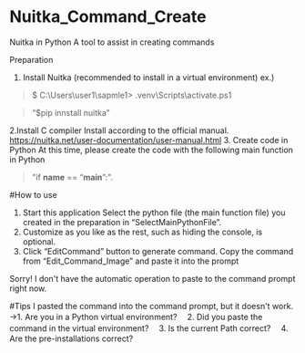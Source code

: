 # Nuitka_Command_Create
Nuitka in Python
A tool to assist in creating commands

Preparation
1. Install Nuitka (recommended to install in a virtual environment)
ex.)
>$ C:\Users\user1\sapmle1> .venv\Scripts\activate.ps1

>“$pip innstall nuitka”

2.Install C compiler
Install according to the official manual.
https://nuitka.net/user-documentation/user-manual.html
3. Create code in Python
At this time, please create the code with the following main function in Python
>"if __name__ == “__main__”:".

#How to use
1. Start this application
Select the python file (the main function file) you created in the preparation in “SelectMainPythonFile”.
3. Customize as you like as the rest, such as hiding the console, is optional.
4. Click “EditCommand” button to generate command.
Copy the command from “Edit_Command_Image” and paste it into the prompt

Sorry!
I don't have the automatic operation to paste to the command prompt right now.

#Tips
I pasted the command into the command prompt, but it doesn't work.
→1. Are you in a Python virtual environment?
　2. Did you paste the command in the virtual environment?
　3. Is the current Path correct?
　4. Are the pre-installations correct?
